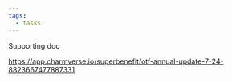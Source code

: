 ```yaml
---
tags:
  - tasks
---
```

Supporting doc 

https://app.charmverse.io/superbenefit/otf-annual-update-7-24-8823667477887331